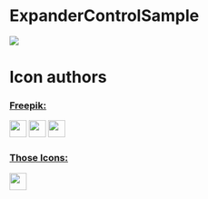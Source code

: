 # ExpanderControlSample
<img src="https://1.bp.blogspot.com/-fO53xuv_djc/Xq7GGfonZXI/AAAAAAAACdU/Epw_wE5c588Rh4e_g98hfM4iIkLQGZg0gCLcBGAsYHQ/s1600/2020-05-03_15-19-42.gif">

# Icon authors
<h3><a href="https://www.flaticon.com/authors/freepik" target="_blank">Freepik:</a> <br></h3>
<img src="https://1.bp.blogspot.com/-1c4ULJKIoeU/Xq8C0q6eDAI/AAAAAAAACe4/B7eF-UeoaQIG3uZ_MXmplVyvE6wdkkhWACLcBGAsYHQ/s1600/woman.png" height="30" width="30">
<img src="https://1.bp.blogspot.com/-eZU4NYo43nE/Xq8C0GVhXyI/AAAAAAAACe0/bdcyop3Co1k7WYQ70ph2MH5AVJ3SB-0-ACLcBGAsYHQ/s1600/man.png" height="30" width="30">
<img src="https://1.bp.blogspot.com/-YRiyg2ItAho/Xq8C0GMgrEI/AAAAAAAACew/AcxvIxLQwR0ocAyXO0_2RYS5jjtHxUoPQCLcBGAsYHQ/s1600/phone.png" height="30" width="30">
<h3><a href="https://www.flaticon.com/authors/those-icons" target="_blank">Those Icons:</a></h3>
<img src="https://1.bp.blogspot.com/-Q9cgThcS6Ig/Xq8C0ELVQpI/AAAAAAAACes/UuASBGkenLgEvJq2LTLP1QbBxvC1gv0GQCLcBGAsYHQ/s1600/email.png" height="30" width="30">
